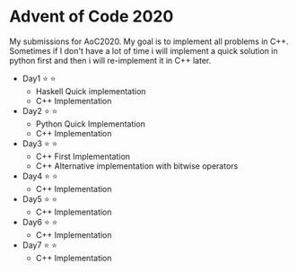 # Advent of Code 2020

My submissions for AoC2020. My goal is to implement all problems in C++. Sometimes if I don't have a lot of time i will implement a quick solution in python first and then i will re-implement it in C++ later.

* Day1 :star: :star:
    * Haskell Quick implementation
    * C++ Implementation
* Day2 :star: :star:
    * Python Quick Implementation
    * C++ Implementation
* Day3 :star: :star:
    * C++ First Implementation
    * C++ Alternative implementation with bitwise operators
* Day4 :star: :star:
    * C++ Implementation
* Day5 :star: :star:
    * C++ Implementation
* Day6 :star: :star:
    * C++ Implementation
* Day7 :star: :star:
    * C++ Implementation